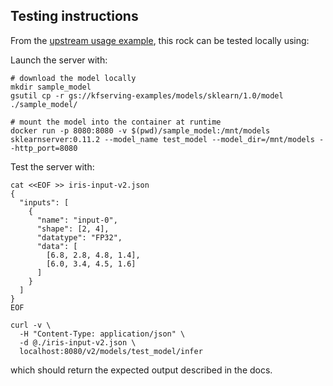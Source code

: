 ## Testing instructions

From the [upstream usage example](https://kserve.github.io/website/master/modelserving/v1beta1/sklearn/v2/#deploy-the-model-with-rest-endpoint-through-inferenceservice/), this rock can be tested locally using:

Launch the server with:
```
# download the model locally
mkdir sample_model
gsutil cp -r gs://kfserving-examples/models/sklearn/1.0/model ./sample_model/

# mount the model into the container at runtime
docker run -p 8080:8080 -v $(pwd)/sample_model:/mnt/models sklearnserver:0.11.2 --model_name test_model --model_dir=/mnt/models --http_port=8080

```

Test the server with:
```
cat <<EOF >> iris-input-v2.json
{
  "inputs": [
    {
      "name": "input-0",
      "shape": [2, 4],
      "datatype": "FP32",
      "data": [
        [6.8, 2.8, 4.8, 1.4],
        [6.0, 3.4, 4.5, 1.6]
      ]
    }
  ]
}
EOF

curl -v \
  -H "Content-Type: application/json" \
  -d @./iris-input-v2.json \
  localhost:8080/v2/models/test_model/infer
```

which should return the expected output described in the docs.  
